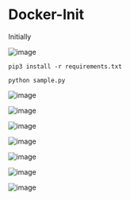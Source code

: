# Docker-Init

Initially 

![image](https://github.com/Pavan-1997/Docker-Init/assets/32020205/2ee75ad2-8cb4-4862-aea9-2042ccecfcee)


```
pip3 install -r requirements.txt
```

```
python sample.py
```

![image](https://github.com/Pavan-1997/Docker-Init/assets/32020205/2bb21d67-1dad-4b18-bd52-d6bd204d1dd0)

![image](https://github.com/Pavan-1997/Docker-Init/assets/32020205/3858ac96-9551-4ee5-b28d-5e0af327503f)

![image](https://github.com/Pavan-1997/Docker-Init/assets/32020205/c90454fb-73b4-4697-a4da-e3a0520fd575)

![image](https://github.com/Pavan-1997/Docker-Init/assets/32020205/27e49a8b-2e01-4520-b3b8-e1de9e28b102)

![image](https://github.com/Pavan-1997/Docker-Init/assets/32020205/b0980901-810f-4a0e-81ab-681df3519bc7)

![image](https://github.com/Pavan-1997/Docker-Init/assets/32020205/ea128010-0b19-4fc3-b282-d5fcc31f855c)

![image](https://github.com/Pavan-1997/Docker-Init/assets/32020205/9e0423ea-8e16-4d18-94c7-15863a57635b)
